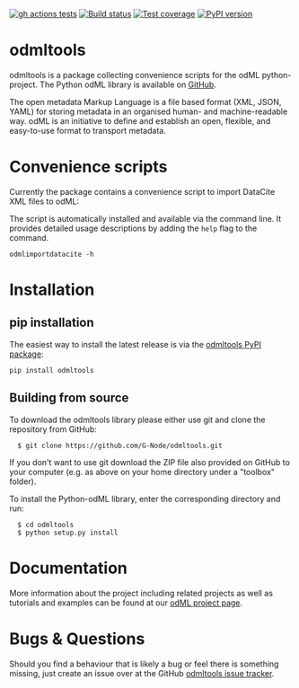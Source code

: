 [![gh actions tests](https://github.com/G-Node/odmltools/workflows/run-tests/badge.svg?branch=master)](https://github.com/G-Node/odmltools/actions)
[![Build status](https://ci.appveyor.com/api/projects/status/oo5lxr6h4pfc9ly7/branch/master?svg=true)](https://ci.appveyor.com/project/G-Node/odmltools/branch/master)
[![Test coverage](https://coveralls.io/repos/github/G-Node/odmltools/badge.svg?branch=master)](https://coveralls.io/github/G-Node/odmltools)
[![PyPI version](https://img.shields.io/pypi/v/odmltools.svg)](https://pypi.org/project/odmltools/)

# odmltools

odmltools is a package collecting convenience scripts for the odML python-project.
The Python odML library is available on [GitHub](https://github.com/G-Node/python-odml).

The open metadata Markup Language is a file based format (XML, JSON, YAML) for storing
metadata in an organised human- and machine-readable way. odML is an initiative to define
and establish an open, flexible, and easy-to-use format to transport metadata.

# Convenience scripts

Currently the package contains a convenience script to import DataCite XML files to odML: 

The script is automatically installed and available via the command line. It provides 
detailed usage descriptions by adding the `help` flag to the command.

    odmlimportdatacite -h

# Installation

## pip installation

The easiest way to install the latest release is via the [odmltools PyPI package](https://pypi.org/project/odmltools/https://pypi.org/project/odmltools/):

    pip install odmltools

## Building from source

To download the odmltools library please either use git and clone
the repository from GitHub:

```
  $ git clone https://github.com/G-Node/odmltools.git
```

If you don't want to use git download the ZIP file also provided on
GitHub to your computer (e.g. as above on your home directory under a "toolbox"
folder).

To install the Python-odML library, enter the corresponding directory and run:

```
  $ cd odmltools
  $ python setup.py install
```

# Documentation

More information about the project including related projects as well as tutorials and
examples can be found at our [odML project page](https://g-node.github.io/python-odml).

# Bugs & Questions

Should you find a behaviour that is likely a bug or feel there is something missing,
just create an issue over at the GitHub [odmltools issue tracker](
https://github.com/G-Node/odmltools/issues).
